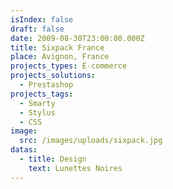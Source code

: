 ```yaml
---
isIndex: false
draft: false
date: 2009-08-30T23:00:00.000Z
title: Sixpack France
place: Avignon, France
projects_types: E-commerce
projects_solutions:
  - Prestashop
projects_tags:
  - Smarty
  - Stylus
  - CSS
image:
  src: /images/uploads/sixpack.jpg
datas:
  - title: Design
    text: Lunettes Noires
---
```

